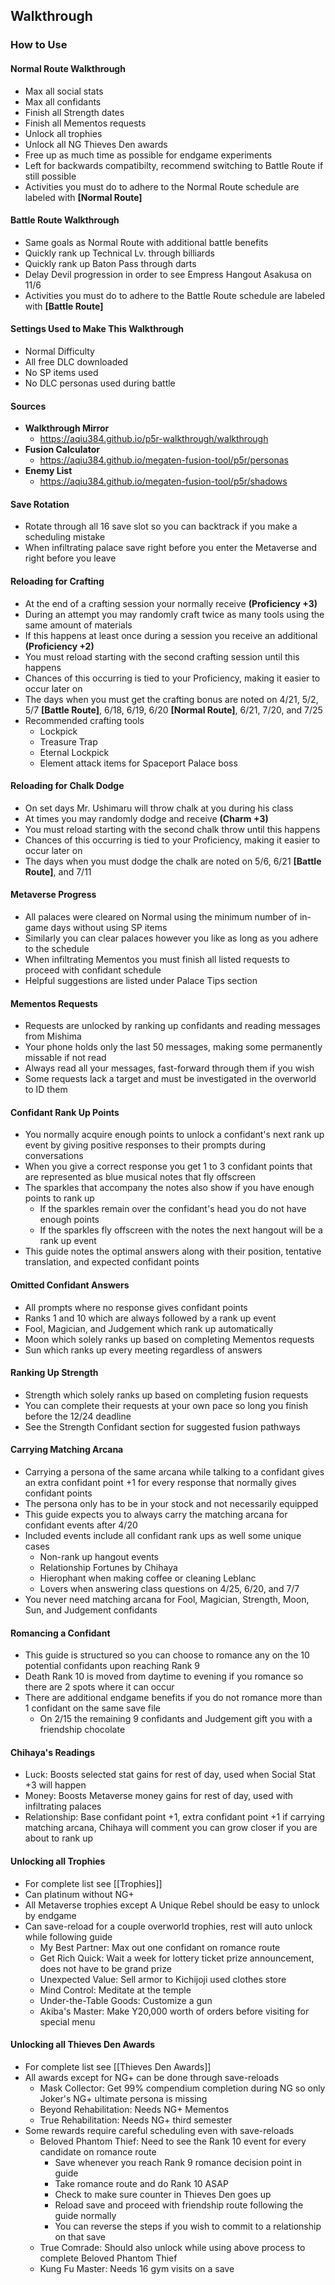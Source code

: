 ## Walkthrough
### How to Use
#### Normal Route Walkthrough
* Max all social stats
* Max all confidants
* Finish all Strength dates
* Finish all Mementos requests
* Unlock all trophies
* Unlock all NG Thieves Den awards
* Free up as much time as possible for endgame experiments
* Left for backwards compatibilty, recommend switching to Battle Route if still possible
* Activities you must do to adhere to the Normal Route schedule are labeled with **[Normal Route]**

#### Battle Route Walkthrough
* Same goals as Normal Route with additional battle benefits
* Quickly rank up Technical Lv. through billiards
* Quickly rank up Baton Pass through darts
* Delay Devil progression in order to see Empress Hangout Asakusa on 11/6
* Activities you must do to adhere to the Battle Route schedule are labeled with **[Battle Route]**

#### Settings Used to Make This Walkthrough
* Normal Difficulty
* All free DLC downloaded
* No SP items used
* No DLC personas used during battle

#### Sources
* **Walkthrough Mirror**
    * https://aqiu384.github.io/p5r-walkthrough/walkthrough
* **Fusion Calculator**
    * https://aqiu384.github.io/megaten-fusion-tool/p5r/personas
* **Enemy List**
    * https://aqiu384.github.io/megaten-fusion-tool/p5r/shadows

#### Save Rotation
* Rotate through all 16 save slot so you can backtrack if you make a scheduling mistake
* When infiltrating palace save right before you enter the Metaverse and right before you leave

#### Reloading for Crafting
* At the end of a crafting session your normally receive **(Proficiency +3)**
* During an attempt you may randomly craft twice as many tools using the same amount of materials
* If this happens at least once during a session you receive an additional **(Proficiency +2)**
* You must reload starting with the second crafting session until this happens
* Chances of this occurring is tied to your Proficiency, making it easier to occur later on
* The days when you must get the crafting bonus are noted on 4/21, 5/2, 5/7 **[Battle Route]**, 6/18, 6/19, 6/20 **[Normal Route]**, 6/21, 7/20, and 7/25
* Recommended crafting tools
    * Lockpick
    * Treasure Trap
    * Eternal Lockpick
    * Element attack items for Spaceport Palace boss

#### Reloading for Chalk Dodge
* On set days Mr. Ushimaru will throw chalk at you during his class
* At times you may randomly dodge and receive **(Charm +3)**
* You must reload starting with the second chalk throw until this happens
* Chances of this occurring is tied to your Proficiency, making it easier to occur later on
* The days when you must dodge the chalk are noted on 5/6, 6/21 **[Battle Route]**, and 7/11

#### Metaverse Progress
* All palaces were cleared on Normal using the minimum number of in-game days without using SP items
* Similarly you can clear palaces however you like as long as you adhere to the schedule
* When infiltrating Mementos you must finish all listed requests to proceed with confidant schedule
* Helpful suggestions are listed under Palace Tips section

#### Mementos Requests
* Requests are unlocked by ranking up confidants and reading messages from Mishima
* Your phone holds only the last 50 messages, making some permanently missable if not read
* Always read all your messages, fast-forward through them if you wish
* Some requests lack a target and must be investigated in the overworld to ID them

#### Confidant Rank Up Points
* You normally acquire enough points to unlock a confidant's next rank up event by giving positive responses to their prompts during conversations
* When you give a correct response you get 1 to 3 confidant points that are represented as blue musical notes that fly offscreen
* The sparkles that accompany the notes also show if you have enough points to rank up
    * If the sparkles remain over the confidant's head you do not have enough points
    * If the sparkles fly offscreen with the notes the next hangout will be a rank up event
* This guide notes the optimal answers along with their position, tentative translation, and expected confidant points

#### Omitted Confidant Answers
* All prompts where no response gives confidant points
* Ranks 1 and 10 which are always followed by a rank up event
* Fool, Magician, and Judgement which rank up automatically
* Moon which solely ranks up based on completing Mementos requests
* Sun which ranks up every meeting regardless of answers

#### Ranking Up Strength
* Strength which solely ranks up based on completing fusion requests
* You can complete their requests at your own pace so long you finish before the 12/24 deadline
* See the Strength Confidant section for suggested fusion pathways

#### Carrying Matching Arcana
* Carrying a persona of the same arcana while talking to a confidant gives an extra confidant point +1 for every response that normally gives confidant points
* The persona only has to be in your stock and not necessarily equipped
* This guide expects you to always carry the matching arcana for confidant events after 4/20
* Included events include all confidant rank ups as well some unique cases
    * Non-rank up hangout events
    * Relationship Fortunes by Chihaya
    * Hierophant when making coffee or cleaning Leblanc
    * Lovers when answering class questions on 4/25, 6/20, and 7/7
* You never need matching arcana for Fool, Magician, Strength, Moon, Sun, and Judgement confidants

#### Romancing a Confidant
* This guide is structured so you can choose to romance any on the 10 potential confidants upon reaching Rank 9
* Death Rank 10 is moved from daytime to evening if you romance so there are 2 spots where it can occur
* There are additional endgame benefits if you do not romance more than 1 confidant on the same save file
    * On 2/15 the remaining 9 confidants and Judgement gift you with a friendship chocolate

#### Chihaya's Readings
* Luck: Boosts selected stat gains for rest of day, used when Social Stat +3 will happen
* Money: Boosts Metaverse money gains for rest of day, used with infiltrating palaces
* Relationship: Base confidant point +1, extra confidant point +1 if carrying matching arcana, Chihaya will comment you can grow closer if you are about to rank up

#### Unlocking all Trophies
* For complete list see [[Trophies]]
* Can platinum without NG+
* All Metaverse trophies except A Unique Rebel should be easy to unlock by endgame
* Can save-reload for a couple overworld trophies, rest will auto unlock while following guide
    * My Best Partner: Max out one confidant on romance route
    * Get Rich Quick: Wait a week for lottery ticket prize announcement, does not have to be grand prize
    * Unexpected Value: Sell armor to Kichijoji used clothes store
    * Mind Control: Meditate at the temple
    * Under-the-Table Goods: Customize a gun
    * Akiba's Master: Make Y20,000 worth of orders before visiting for special menu

#### Unlocking all Thieves Den Awards
* For complete list see [[Thieves Den Awards]]
* All awards except for NG+ can be done through save-reloads
    * Mask Collector: Get 99% compendium completion during NG so only Joker's NG+ ultimate persona is missing
    * Beyond Rehabilitation: Needs NG+ Mementos
    * True Rehabilitation: Needs NG+ third semester
* Some rewards require careful scheduling even with save-reloads
    * Beloved Phantom Thief: Need to see the Rank 10 event for every candidate on romance route
        * Save whenever you reach Rank 9 romance decision point in guide
        * Take romance route and do Rank 10 ASAP
        * Check to make sure counter in Thieves Den goes up
        * Reload save and proceed with friendship route following the guide normally
        * You can reverse the steps if you wish to commit to a relationship on that save
    * True Comrade: Should also unlock while using above process to complete Beloved Phantom Thief
    * Kung Fu Master: Needs 16 gym visits on a save
